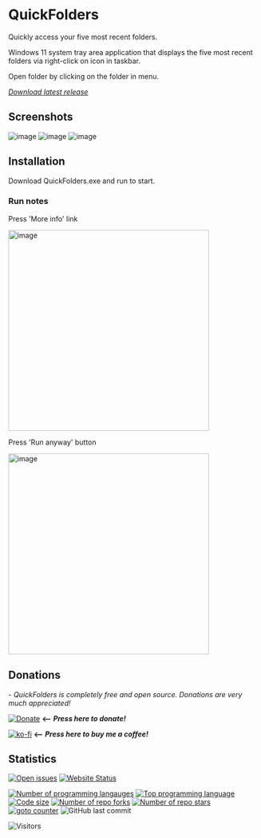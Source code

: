 ﻿# QuickFolders

Quickly access your five most recent folders.

Windows 11 system tray area application that displays the five most recent folders via right-click on icon in taskbar.

Open folder by clicking on the folder in menu.

 [*Download latest release*](https://github.com/voltura/QuickFolders/releases/latest/download/QuickFolders.exe) 

## Screenshots
![image](https://github.com/user-attachments/assets/b1c8dc08-880d-4ab0-8231-b9d2bf1a4cc8)
![image](https://github.com/user-attachments/assets/8e1c5fd2-d39b-4bbf-ba3b-121a23006c32)
![image](https://github.com/user-attachments/assets/ea9b941c-2f01-4026-9bc8-bae71088a6fa)


## Installation
Download QuickFolders.exe and run to start.

### Run notes
Press 'More info' link

<img width="402" alt="image" src="https://user-images.githubusercontent.com/2292809/155432419-b64a1b0a-7b3b-4d6f-9eb9-6d4a5744b922.png">

Press 'Run anyway' button

<img width="402" alt="image" src="https://user-images.githubusercontent.com/2292809/155432464-47cb1240-adc4-4c4e-987e-4bffa3d48fce.png">


## Donations
*- QuickFolders is completely free and open source. Donations are very much appreciated!*

[![Donate](https://img.shields.io/badge/donate_via-paypal_or_card-blue)](https://www.paypal.com/donate?hosted_button_id=7PN65YXN64DBG) __⟵__ _**Press here to donate!**_

[![ko-fi](https://ko-fi.com/img/githubbutton_sm.svg)](https://ko-fi.com/G2G74W5F8) __⟵__ _**Press here to buy me a coffee!**_
   
## Statistics
[![Open issues](https://img.shields.io/github/issues/voltura/QuickFolders)](https://github.com/voltura/QuickFolders/issues)
[![Website Status](https://img.shields.io/website?url=https://voltura.github.io/QuickFolders/)]()

[![Number of programming langauges](https://img.shields.io/github/languages/count/voltura/QuickFolders)]()
[![Top programming language](https://img.shields.io/github/languages/top/voltura/QuickFolders)]()
[![Code size](https://img.shields.io/github/languages/code-size/voltura/QuickFolders)]()
[![Number of repo forks](https://img.shields.io/github/forks/voltura/QuickFolders)]()
[![Number of repo stars](https://img.shields.io/github/stars/voltura/QuickFolders)]()
[![goto counter](https://img.shields.io/github/search/voltura/QuickFolders/goto)]()
![GitHub last commit](https://img.shields.io/github/last-commit/voltura/QuickFolders?color=red)

![Visitors](https://estruyf-github.azurewebsites.net/api/VisitorHit?user=volturaf&repo=QuickFolders&countColorcountColor&countColor=%235690f2)
